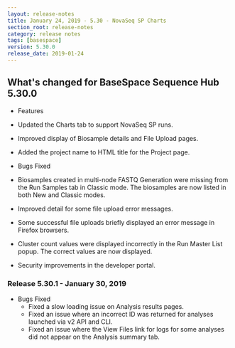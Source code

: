 ```yaml
---
layout: release-notes
title: January 24, 2019 - 5.30 - NovaSeq SP Charts
section_root: release-notes
category: release notes
tags: [basespace]
version: 5.30.0
release_date: 2019-01-24
---
```


## What's changed for BaseSpace Sequence Hub 5.30.0 

- Features

 - Updated the Charts tab to support NovaSeq SP runs.
 - Improved display of Biosample details and File Upload pages. 
 - Added the project name to HTML title for the Project page.

- Bugs Fixed

 - Biosamples created in multi-node FASTQ Generation were missing from the Run Samples tab in Classic mode. The biosamples are now listed in both New and Classic modes.
 - Improved detail for some file upload error messages.
 - Some successful file uploads briefly displayed an error message in Firefox browsers.
 - Cluster count values were displayed incorrectly in the Run Master List popup. The correct values are now displayed.
 - Security improvements in the developer portal.

### Release 5.30.1 - January 30, 2019
- Bugs Fixed
  - Fixed a slow loading issue on Analysis results pages.
  - Fixed an issue where an incorrect ID was returned for analyses launched via v2 API and CLI.
  - Fixed an issue where the View Files link for logs for some analyses did not appear on the Analysis summary tab.
